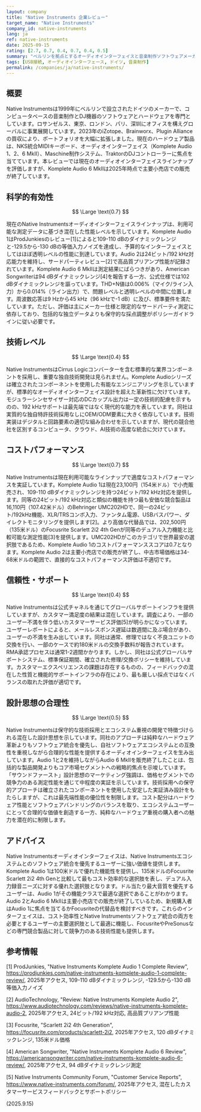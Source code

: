 ```yaml
---
layout: company
title: "Native Instruments 企業レビュー"
target_name: "Native Instruments"
company_id: native-instruments
lang: ja
ref: native-instruments
date: 2025-09-15
rating: [2.7, 0.7, 0.4, 0.7, 0.4, 0.5]
summary: "ベルリンを拠点とするオーディオインターフェイスと音楽制作ソフトウェアメーカー。Komplete Audio 1は適度なコストパフォーマンスを提供する一方、技術採用は保守的でカスタマーサポートは評価が分かれている。"
tags: [USB接続, オーディオインターフェース, ドイツ, 音楽制作]
permalink: /companies/ja/native-instruments/
---
```

## 概要

Native Instrumentsは1999年にベルリンで設立されたドイツのメーカーで、コンピュータベースの音楽制作とDJ機器のソフトウェアとハードウェアを専門としています。ロサンゼルス、東京、ロンドン、パリ、深圳にオフィスを構えグローバルに事業展開しています。2023年のiZotope、Brainworx、Plugin Allianceの買収により、ポートフォリオを大幅に拡張しました。現在のハードウェア製品は、NKS統合MIDIキーボード、オーディオインターフェイス（Komplete Audio 1、2、6 MkII）、Maschine制作システム、TraktorのDJコントローラーに焦点を当てています。本レビューでは現在のオーディオインターフェイスラインナップを評価しますが、Komplete Audio 6 MkIIは2025年時点で主要小売店での販売が終了しています。

## 科学的有効性

$$ \Large \text{0.7} $$

現在のNative Instrumentsオーディオインターフェイスラインナップは、利用可能な測定データに基づき混在した性能レベルを示しています。Komplete Audio 1はProdJunkiesのレビュー[1]によると109-110 dBのダイナミックレンジと-129.5から-130 dBの等価入力ノイズを達成し、予算的なインターフェイスとしてはほぼ透明レベルの性能に到達しています。Audio 2は24ビット/192 kHz対応能力を維持し、サードパーティレビュー[2]で高品質プリアンプ性能が記録されています。Komplete Audio 6 MkIIは測定結果にばらつきがあり、American Songwriterは94 dBダイナミックレンジ[4]を報告する一方、公式仕様では102 dBダイナミックレンジを謳っています。THD+N値は0.006%（マイク/ライン入力）から0.014%（ライン出力）で、問題レベルと透明レベルの中間に位置します。周波数応答は9 Hzから45 kHz（96 kHzで-1 dB）に及び、標準要件を満たしています。ただし、評価は主にメーカー仕様と限定的なサードパーティ測定に依存しており、包括的な独立データよりも保守的な採点調整がポリシーガイドラインに従い必要です。

## 技術レベル

$$ \Large \text{0.4} $$

Native InstrumentsはCirrus Logicコンバーターを含む標準的な業界コンポーネントを採用し、重要な独自技術開発は見られません。Komplete Audioシリーズは確立されたコンポーネントを使用した有能なエンジニアリングを示していますが、標準的なオーディオインターフェイス設計を超えた革新性に欠けています。モジュラーシンセサイザー対応のDCカップル出力は一定の技術的配慮を示すものの、192 kHzサポートは最先端ではなく現代的な能力を表しています。同社は実質的な独自特許技術採用なしにOEM/ODM要素に大きく依存しています。技術実装はデジタルと回路要素の適切な組み合わせを示していますが、現代の競合他社を区別するコンピュータ、クラウド、AI技術の高度な統合に欠けています。

## コストパフォーマンス

$$ \Large \text{0.7} $$

Native Instrumentsは現在利用可能なラインナップで適度なコストパフォーマンスを実証しています。Komplete Audio 1は現在23,100円（154米ドル）で小売販売され、109-110 dBダイナミックレンジを持つ24ビット/192 kHz対応を提供します。同等の24ビット/192 kHz対応と類似の機能を持つ最も安価な競合製品は16,110円（107.42米ドル）のBehringer UMC202HDで、同一の24ビット/192kHz機能、XLR/TRSコンボ入力、ファンタム電源、USBバスパワー、ダイレクトモニタリングを提供します[2]。より高価な代替品では、202,500円（135米ドル）のFocusrite Scarlett 2i2 4th Genが同等のデュアル入力機能と比較可能な測定性能[3]を提供します。UMC202HDがこのカテゴリで世界最安の選択肢であるため、Komplete Audio 1のコストパフォーマンススコアは0.7となります。Komplete Audio 2は主要小売店での販売が終了し、中古市場価格は34-68米ドルの範囲で、直接的なコストパフォーマンス評価は不適切です。

## 信頼性・サポート

$$ \Large \text{0.4} $$

Native Instrumentsは公式チャネルを通じてグローバルサポートインフラを提供していますが、カスタマー満足度の結果は混在しています。調査により、一部のユーザー不満を伴う低いカスタマーサービス評価[5]が明らかになっています。ユーザーレポートによると、メールレスポンス遅延は数週間に及ぶ場合があり、ユーザーの不満を生み出しています。同社は通常、修理ではなく不良ユニットの交換を行い、一部のケースで約180米ドルの交換手数料が報告されています。RMA承認プロセスは通常1-2週間かかります。しかし、同社は公式グローバルサポートシステム、標準保証期間、確立された修理/交換ポリシーを維持しています。カスタマーエクスペリエンスの課題は存在するものの、フィードバックの混在した性質と機能的サポートインフラの存在により、最も厳しい採点ではなくバランスの取れた評価が適切です。

## 設計思想の合理性

$$ \Large \text{0.5} $$

Native Instrumentsは保守的な技術採用とエコシステム重視の開発で特徴づけられる混在した設計思想を示しています。同社のアプローチは純粋なハードウェア革新よりもソフトウェア統合を優先し、自社ソフトウェアエコシステムとの互換性を重視しながら合理的な性能を提供するオーディオインターフェイスを生み出しています。Audio 1と2を維持しながらAudio 6 MkIIを販売終了したことは、包括的な製品開発よりもコア市場セグメントへの戦略的焦点を示唆しています。「サウンドファースト」設計思想のマーケティング強調は、価格セグメントでの競争力のある測定性能を通じて中程度の実証を示しています。技術採用への保守的アプローチは確立されたコンポーネントを使用した安定した実証済み設計をもたらしますが、これは最先端性能の優位性を制限します。コスト配分はハードウェア性能とソフトウェアバンドリングのバランスを取り、エコシステムユーザーにとって合理的な価値を創造する一方、純粋なハードウェア重視の購入者への魅力を潜在的に制限します。

## アドバイス

Native Instrumentsオーディオインターフェイスは、Native Instrumentsエコシステムとのソフトウェア統合を優先するユーザーに強い価値を提供します。Komplete Audio 1は100米ドルで優れた機能性を提供し、135米ドルのFocusrite Scarlett 2i2 4th Genと比較して最もコスト効率的な選択肢を表し、デュアル入力録音ニーズに対する優れた選択肢となります。ドル当たり最大音質を優先するユーザーは、Audio 1がその機能クラスで最適な選択であることがわかります。Audio 2とAudio 6 MkIIは主要小売店での販売が終了しているため、新規購入者はAudio 1に焦点を当てるかFocusriteの代替品を検討すべきです。これらのインターフェイスは、コスト効率性とNative Instrumentsソフトウェア統合の両方を必要とするユーザーの主要選択肢として最適に機能し、FocusriteやPreSonusなどの専門競合製品に対して競争力のある技術性能も提供します。

## 参考情報

[1] ProdJunkies, "Native Instruments Komplete Audio 1 Complete Review", https://prodjunkies.com/native-instruments-komplete-audio-1-complete-review/, 2025年アクセス, 109-110 dBダイナミックレンジ, -129.5から-130 dB等価入力ノイズ

[2] AudioTechnology, "Review: Native Instruments Komplete Audio 2", https://www.audiotechnology.com/reviews/native-instruments-komplete-audio-2, 2025年アクセス, 24ビット/192 kHz対応, 高品質プリアンプ性能

[3] Focusrite, "Scarlett 2i2 4th Generation", https://focusrite.com/products/scarlett-2i2, 2025年アクセス, 120 dBダイナミックレンジ, 135米ドル価格

[4] American Songwriter, "Native Instruments Komplete Audio 6 Review", https://americansongwriter.com/native-instruments-komplete-audio-6-review/, 2025年アクセス, 94 dBダイナミックレンジ測定

[5] Native Instruments Community Forum, "Customer Service Reports", https://www.native-instruments.com/forum/, 2025年アクセス, 混在したカスタマーサービスフィードバックとサポートポリシー

(2025.9.15)